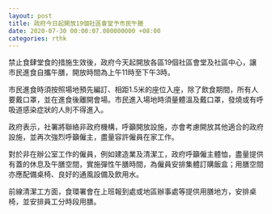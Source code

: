 ```yaml
---
layout: post
title: 政府今日起開放19個社區會堂予市民午膳
date: 2020-07-30 00:00:07.000000000 +08:00
categories: rthk
---
```


禁止食肆堂食的措施生效後，政府今天起開放各區19個社區會堂及社區中心，讓市民進食自攜午膳，開放時間為上午11時至下午3時。

市民進食時須按照場地預先編訂、相距1.5米的座位入座，除了飲食期間，所有人要戴口罩，並在進食後離開會場。市民進入場地時須量體溫及戴口罩，發燒或有呼吸道感染症狀的人則不得進入。

政府表示，社署將聯絡非政府機構，呼籲開放設施，亦會考慮開放其他適合的政府設施，並再次強烈呼籲僱主，盡量容許僱員在家工作。

對於非在辦公室工作的僱員，例如建造業及清潔工，政府呼籲僱主體恤，盡量提供有蓋的休息及午膳空間，實施彈性午膳時間，為僱員安排集體訂購飯盒；用膳空間亦應配備桌椅、良好的通風設備及飲用水。

前線清潔工方面，食環署會在上班報到處或地區辦事處等提供用膳地方，安排桌椅，並安排員工分時段用膳。
